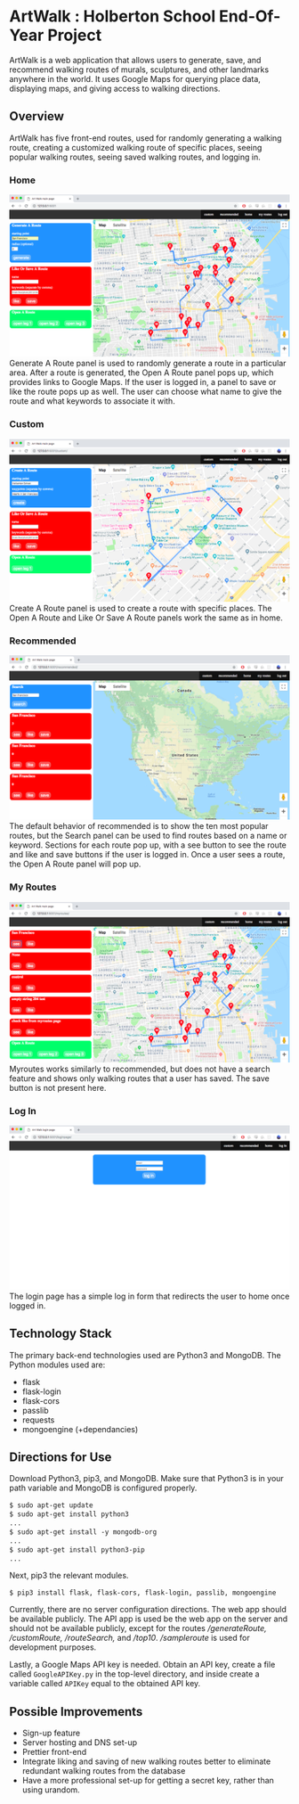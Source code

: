 # ArtWalk : Holberton School End-Of-Year Project
ArtWalk is a web application that allows users to generate, save, and recommend walking routes of murals, sculptures, and other landmarks anywhere in the world. It uses Google Maps for querying place data, displaying maps, and giving access to walking directions.

## Overview
ArtWalk has five front-end routes, used for randomly generating a walking route, creating a customized walking route of specific places, seeing popular walking routes, seeing saved walking routes, and logging in.

### Home
![screenshot of home](/images/home.png)
Generate A Route panel is used to randomly generate a route in a particular area. After a route is generated, the Open A Route panel pops up, which provides links to Google Maps. If the user is logged in, a panel to save or like the route pops up as well. The user can choose what name to give the route and what keywords to associate it with.

### Custom
![screenshot of custom](/images/custom.png)
Create A Route panel is used to create a route with specific places. The Open A Route and Like Or Save A Route panels work the same as in home.

### Recommended
![screenshot of recommended](/images/recommended.png)
The default behavior of recommended is to show the ten most popular routes, but the Search panel can be used to find routes based on a name or keyword. Sections for each route pop up, with a see button to see the route and like and save buttons if the user is logged in. Once a user sees a route, the Open A Route panel will pop up.

### My Routes
![screenshot of myroutes](/images/saved.png)
Myroutes works similarly to recommended, but does not have a search feature and shows only walking routes that a user has saved. The save button is not present here.

### Log In
![screenshot of login](/images/login.png)
The login page has a simple log in form that redirects the user to home once logged in.

## Technology Stack
The primary back-end technologies used are Python3 and MongoDB. The Python modules used are:
* flask
* flask-login
* flask-cors
* passlib
* requests
* mongoengine (+dependancies)

## Directions for Use
Download Python3, pip3, and MongoDB. Make sure that Python3 is in your path variable and MongoDB is configured properly.
```
$ sudo apt-get update
$ sudo apt-get install python3
...
$ sudo apt-get install -y mongodb-org
...
$ sudo apt-get install python3-pip
...
```
Next, pip3 the relevant modules.
```
$ pip3 install flask, flask-cors, flask-login, passlib, mongoengine
```
Currently, there are no server configuration directions. The web app should be available publicly. The API  app is used be the web app on the server and should not be available publicly, except for the routes */generateRoute, /customRoute, /routeSearch,* and */top10*. */sampleroute* is used for development purposes.

Lastly, a Google Maps API key is needed. Obtain an API key, create a file called `GoogleAPIKey.py` in the top-level directory, and inside create a variable called `APIKey` equal to the obtained API key.

## Possible Improvements
* Sign-up feature
* Server hosting and DNS set-up
* Prettier front-end
* Integrate liking and saving of new walking routes better to eliminate redundant walking routes from the database
* Have a more professional set-up for getting a secret key, rather than using urandom.
